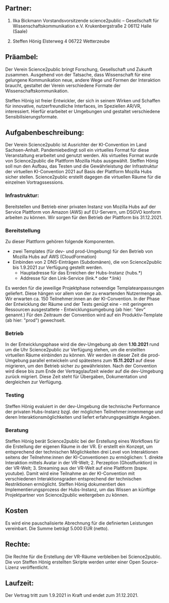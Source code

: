 ## Partner:
1. Ilka Bickmann
Vorstandsvorsitzende
science2public – Gesellschaft für Wissenschaftskommunikation e.V.
Krukenbergstraße 2
06112 Halle (Saale)          


2. Steffen Hönig
Elsterweg 4
06722 Wetterzeube


## Präambel:
Der Verein Science2public bringt Forschung, Gesellschaft und Zukunft zusammen. Ausgehend von der Tatsache, dass Wissenschaft für eine gelungene Kommunikation neue, andere Wege und Formen der Interaktion braucht, gestaltet der Verein verschiedene Formate der Wissenschaftskommunikation.

Steffen Hönig ist freier Entwickler, der sich in seinem Wirken und Schaffen für innovative, nutzerfreundliche Interfaces, im Speziellen AR/VR, interessiert. Hierfür erarbeitet er Umgebungen und gestaltet verschiedene Sensibilisierungsformate.

## Aufgabenbeschreibung:
Der Verein Science2public ist Ausrichter der KI-Convention im Land Sachsen-Anhalt. Pandemiebedingt soll ein virtuelles Format für diese Veranstaltung erarbeitet und genutzt werden. Als virtuelles Format wurde von Science2public die Plattform Mozilla Hubs ausgewählt. Steffen Hönig soll nun den Aufbau, das Testen und die Gewährleistung der Infrastruktur der virtuellen KI-Convention 2021 auf Basis der Plattform Mozilla Hubs sicher stellen. Science2public erstellt dagegen die virtuellen Räume für die einzelnen Vortragssessions.


### Infrastruktur:

Bereitstellen und Betrieb einer privaten Instanz von Mozilla Hubs auf der Service Plattform von Amazon (AWS) auf EU-Servern, um DSGVO konform arbeiten zu können. Wir sorgen für den Betrieb der Plattform bis 31.12.2021.  

### Bereitstellung

Zu dieser Plattform gehören folgende Komponenten.

- zwei Templates (für dev- und prod-Umgebung) für den Betrieb von Mozilla Hubs auf AWS (CloudFormation)
- Einbinden von 2 DNS-Einträgen (Subdomänen), die von Science2public bis 1.9.2021 zur Verfügung gestellt werden. 
    - Hauptadresse für das Erreichen der Hubs-Instanz (hubs.*)
    - Addresse für den Link-Service (link.* oder *.link) 
    

Es werden für die jeweilige Projektphase notwendige Templateanpassungen geliefert. Diese hängen vor allem von der zu erwartenden Nutzermenge ab. Wir erwarten ca. 150 Teilnehmer:innen an der KI-Convention. In der Phase der Entwicklung der Räume und der Tests genügt eine - mit geringeren Ressourcen ausgestattete - Entwicklungsumgebung (ab hier: "dev" genannt.) Für den Zeitraum der Convention wird auf ein Produktiv-Template (ab hier: "prod") gewechselt.

### Betrieb

 In der Entwicklungsphase wird die dev-Umgebung ab dem **1.10.2021** rund um die Uhr Science2public zur Verfügung stehen, um die erstellten virtuellen Räume einbinden zu können. Wir werden in dieser Zeit die prod-Umgebung parallel entwickeln und spätestens zum **15.11.2021** auf diese migrieren, um den Betrieb sicher zu gewährleisten. Nach der Convention wird diese bis zum Ende der Vertragslaufzeit wieder auf die dev-Umgebung zurück migriert. Diese Zeit steht für Übergaben, Dokumentation und dergleichen zur Verfügung. 
 
### Testing
Steffen Hönig evaluiert in der dev-Umgebung die technische Performance der privaten Hubs-Instanz bzgl. der möglichen Teilnehmer:innenmenge und deren Interaktionsmöglichkeiten und liefert erfahrungsgesättigte Angaben. 

### Beratung
Steffen Hönig berät Science2public bei der Erstellung eines Workflows für die Erstellung der eigenen Räume in der VR. 
Er erstellt ein Konzept, um entsprechend der technischen Möglichkeiten drei Level von Interaktionen seitens der Teilnehme:innen der KI-Conventionen zu ermöglichen: 1. direkte Interaktion mittels Avatar in der VR-Welt; 2. Perzeption (Ghostfunktion) in der VR-Welt; 3. Streaming aus der VR-Welt auf eine Plattform (bspw. youtube). Damit wird eine Teilnahme an der KI-Convention mit verschiedenen Interaktionsgraden entsprechend der technischen Restriktionen ermöglicht. 
Steffen Hönig dokumentiert den Implementierungsprozess der Hubs-Instanz, um das Wissen an künftige Projektpartner von Science2public weitergeben zu können. 

## Kosten
Es wird eine pauschalisierte Abrechnung für die definierten Leistungen vereinbart. Die Summe beträgt 5.000 EUR (netto).

## Rechte:
Die Rechte für die Erstellung der VR-Räume verbleiben bei Science2public. Die von Steffen Hönig erstellten Skripte werden unter einer Open Source-Lizenz veröffentlicht. 

## Laufzeit:
Der Vertrag tritt zum 1.9.2021 in Kraft und endet zum 31.12.2021.
